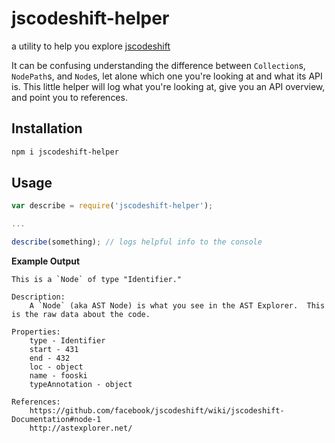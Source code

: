 # jscodeshift-helper

a utility to help you explore [jscodeshift][jscodeshift]

It can be confusing understanding the difference between `Collection`s, `NodePath`s, and `Node`s, let alone which one you're looking at and what its API is.  This little helper will log what you're looking at, give you an API overview, and point you to references.

## Installation

```sh
npm i jscodeshift-helper
```

## Usage

```js
var describe = require('jscodeshift-helper');

...

describe(something); // logs helpful info to the console
```

**Example Output**

    This is a `Node` of type "Identifier."

    Description:
    	A `Node` (aka AST Node) is what you see in the AST Explorer.  This is the raw data about the code.

    Properties:
    	type - Identifier
    	start - 431
    	end - 432
    	loc - object
    	name - fooski
    	typeAnnotation - object

    References:
    	https://github.com/facebook/jscodeshift/wiki/jscodeshift-Documentation#node-1
    	http://astexplorer.net/


[jscodeshift]: https://github.com/facebook/jscodeshift "jscodeshift"
